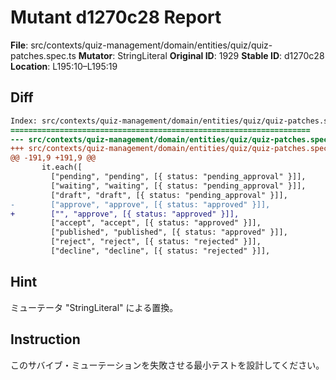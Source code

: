 # Mutant d1270c28 Report

**File**: src/contexts/quiz-management/domain/entities/quiz/quiz-patches.spec.ts
**Mutator**: StringLiteral
**Original ID**: 1929
**Stable ID**: d1270c28
**Location**: L195:10–L195:19

## Diff

```diff
Index: src/contexts/quiz-management/domain/entities/quiz/quiz-patches.spec.ts
===================================================================
--- src/contexts/quiz-management/domain/entities/quiz/quiz-patches.spec.ts	original
+++ src/contexts/quiz-management/domain/entities/quiz/quiz-patches.spec.ts	mutated #1929
@@ -191,9 +191,9 @@
       it.each([
         ["pending", "pending", [{ status: "pending_approval" }]],
         ["waiting", "waiting", [{ status: "pending_approval" }]],
         ["draft", "draft", [{ status: "pending_approval" }]],
-        ["approve", "approve", [{ status: "approved" }]],
+        ["", "approve", [{ status: "approved" }]],
         ["accept", "accept", [{ status: "approved" }]],
         ["published", "published", [{ status: "approved" }]],
         ["reject", "reject", [{ status: "rejected" }]],
         ["decline", "decline", [{ status: "rejected" }]],
```

## Hint

ミューテータ "StringLiteral" による置換。

## Instruction

このサバイブ・ミューテーションを失敗させる最小テストを設計してください。
